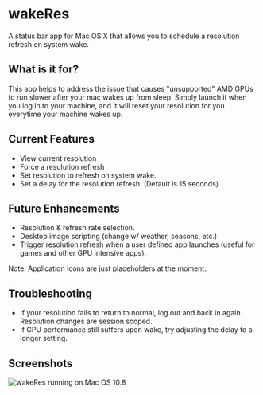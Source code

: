 wakeRes
=======

A status bar app for Mac OS X that allows you to schedule a resolution refresh on system wake.

What is it for?
----------------
This app helps to address the issue that causes "unsupported" AMD GPUs to run slower after your mac wakes up from
sleep. Simply launch it when you log in to your machine, and it will reset your resolution for you everytime your
machine wakes up.

Current Features
----------------
- View current resolution
- Force a resolution refresh
- Set resolution to refresh on system wake.
- Set a delay for the resolution refresh. (Default is 15 seconds)

Future Enhancements
-------------------
- Resolution & refresh rate selection.
- Desktop image scripting (change w/ weather, seasons, etc.)
- Trigger resolution refresh when a user defined app launches (useful for games and other GPU intensive apps).

Note: Application Icons are just placeholders at the moment.

Troubleshooting
---------------
- If your resolution fails to return to normal, log out and back in again. Resolution changes are session scoped.  
- If GPU performance still suffers upon wake, try adjusting the delay to a longer setting.


Screenshots
-----------

![wakeRes running on Mac OS 10.8](http://cloud.github.com/downloads/winterton/wakeRes/wakeres_screen.png)

